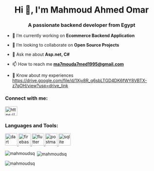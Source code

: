 <h1 align="center">Hi 👋, I'm Mahmoud Ahmed Omar</h1>
<h3 align="center">A passionate backend developer from Egypt</h3>

- 🔭 I’m currently working on **Ecommerce Backend Application**

- 👯 I’m looking to collaborate on **Open Source Projects**

- 💬 Ask me about **Asp.net, C#**

- 📫 How to reach me **ma7mouda7med1995@gmail.com**

- 📄 Know about my experiences https://drive.google.com/file/d/1Xjy8R_g6sbLTGD4DK6fWY8VBTX-z7qOH/view?usp=drive_link

<h3 align="left">Connect with me:</h3>
<p align="left">
<a href="https://www.linkedin.com/in/mahmoud-ahmed-b6018b150/" target="blank"><img align="center" src="https://raw.githubusercontent.com/rahuldkjain/github-profile-readme-generator/master/src/images/icons/Social/linked-in-alt.svg" alt="https://www.linkedin.com/in/mahmoud-ahmed-b6018b150" height="30" width="40" /></a>
</p>

<h3 align="left">Languages and Tools:</h3>
<p align="left"> <a href="https://dart.dev" target="_blank" rel="noreferrer"> <img src="https://www.vectorlogo.zone/logos/dartlang/dartlang-icon.svg" alt="dart" width="40" height="40"/> </a> <a href="https://firebase.google.com/" target="_blank" rel="noreferrer"> <img src="https://www.vectorlogo.zone/logos/firebase/firebase-icon.svg" alt="firebase" width="40" height="40"/> </a> <a href="https://flutter.dev" target="_blank" rel="noreferrer"> <img src="https://www.vectorlogo.zone/logos/flutterio/flutterio-icon.svg" alt="flutter" width="40" height="40"/> </a> <a href="https://postman.com" target="_blank" rel="noreferrer"> <img src="https://www.vectorlogo.zone/logos/getpostman/getpostman-icon.svg" alt="postman" width="40" height="40"/> </a> <a href="https://www.sqlite.org/" target="_blank" rel="noreferrer"> <img src="https://www.vectorlogo.zone/logos/sqlite/sqlite-icon.svg" alt="sqlite" width="40" height="40"/> </a> </p>

<p><img align="left" src="https://github-readme-stats.vercel.app/api/top-langs?username=mahmoudsq&show_icons=true&locale=en&layout=compact" alt="mahmoudsq" /></p>

<p>&nbsp;<img align="center" src="https://github-readme-stats.vercel.app/api?username=mahmoudsq&show_icons=true&locale=en" alt="mahmoudsq" /></p>

<p><img align="center" src="https://github-readme-streak-stats.herokuapp.com/?user=mahmoudsq&" alt="mahmoudsq" /></p>
